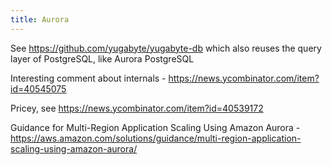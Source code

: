 ```yaml
---
title: Aurora
---
```


See https://github.com/yugabyte/yugabyte-db which also reuses the query layer of PostgreSQL, like Aurora PostgreSQL

Interesting comment about internals - https://news.ycombinator.com/item?id=40545075

Pricey, see https://news.ycombinator.com/item?id=40539172

Guidance for Multi-Region Application Scaling Using Amazon Aurora - https://aws.amazon.com/solutions/guidance/multi-region-application-scaling-using-amazon-aurora/
